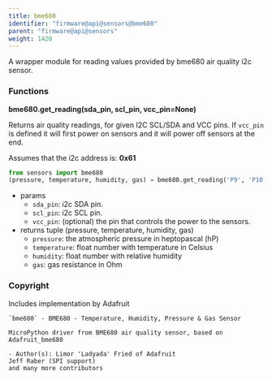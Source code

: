 ```yaml
---
title: bme680
identifier: "firmware@api@sensors@bme680"
parent: "firmware@api@sensors"
weight: 1420
---
```


A wrapper module for reading values provided by bme680 air quality i2c sensor.

### Functions

**bme680.get_reading(sda_pin, scl_pin, vcc_pin=None)**

Returns air quality readings, for given I2C SCL/SDA and VCC pins. If `vcc_pin` is defined it will first power on sensors and it will power off sensors at the end.

Assumes that the i2c address is: **0x61**

```python
from sensors import bme680
(pressure, temperature, humidity, gas) = bme680.get_reading('P9', 'P10', None)
```

- params
  - `sda_pin`: i2c SDA pin.
  - `scl_pin`: i2c SCL pin.
  - `vcc_pin`: (optional) the pin that controls the power to the sensors.
- returns tuple (pressure, temperature, humidity, gas)
  - `pressure`: the atmospheric pressure in heptopascal (hP)
  - `temperature`: float number with temperature in Celsius
  - `humidity`: float number with relative humidity
  - `gas`: gas resistance in Ohm

### Copyright

Includes implementation by Adafruit

    `bme680` - BME680 - Temperature, Humidity, Pressure & Gas Sensor

    MicroPython driver from BME680 air quality sensor, based on Adafruit_bme680

    - Author(s): Limor 'Ladyada' Fried of Adafruit
    Jeff Raber (SPI support)
    and many more contributors
